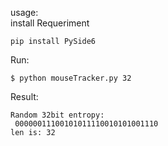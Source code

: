 usage: <br />
install Requeriment <br />
````shell
pip install PySide6
````
Run:  <br />
````shell
$ python mouseTracker.py 32
````
Result: <br />
````shell
Random 32bit entropy:
 00000011100101011110010101001110
len is: 32
````

